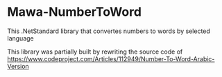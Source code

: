 # Mawa-NumberToWord
This .NetStandard library that convertes numbers to words by selected language

This library was partially built by rewriting the source code of
https://www.codeproject.com/Articles/112949/Number-To-Word-Arabic-Version
